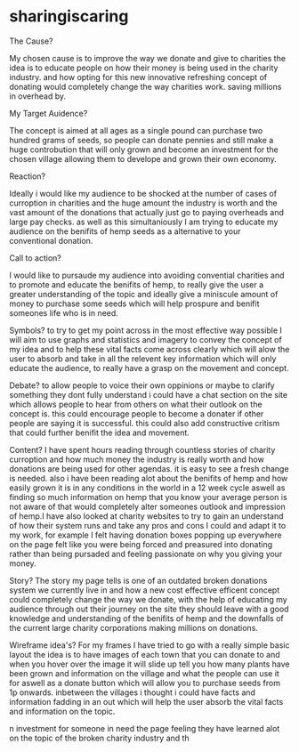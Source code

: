 # sharingiscaring

The Cause? 

My chosen cause is to improve the way we donate and give to charities the idea is to educate people on how their money is being used in the charity industry. and how opting for this new innovative refreshing concept of donating would completely change the way charities work. saving millions in overhead by.

My Target Auidence?

The concept is aimed at all ages as a single pound can purchase two hundred grams of seeds, so people can donate pennies and still make a huge controbution that will only grown and become an investment for the chosen village allowing them to develope and grown their own economy. 

Reaction?

Ideally i would like my audience to be shocked at the number of cases of curroption in charities and the huge amount the industry is worth and the vast amount of the donations that actually just go to paying overheads and large pay checks. as well as this simultaniously I am trying to educate my audience on the benifits of hemp seeds as a alternative to your conventional donation.

Call to action? 

I would like to pursaude my audience into avoiding convential charities and to promote and educate the benifits of hemp, to really give the user a greater understanding of the topic and ideally give a miniscule amount of money to purchase some seeds which will help prospure and benifit someones life who is in need.

Symbols?
to try to get my point across in the most effective way possible I will aim to use graphs and statistics and imagery to convey the concept of my idea and to help these vital facts come across clearly which will alow the user to absorb and take in all the relevent key information which will only educate the audience, to really have a grasp on the movement and concept.

Debate?
to allow people to voice their own oppinions or maybe to clarify something they dont fully understand i could have a chat section on the site which allows people to hear from others on what their outlook on the concept is. this could encourage people to become a donater if other people are saying it is successful. this could also add constructive critism that could further benifit the idea and movement.

Content?
I have spent hours reading through countless stories of charity curroption and how much money the industry is really worth and how donations are being used for other agendas. it is easy to see a fresh change is needed. also i have been reading alot about the benifits of hemp and how easily grown it is in any conditions in the world in a 12 week cycle aswell as finding so much information on hemp that you know your average person is not aware of that would completely alter someones outlook and impression of hemp.I have also looked at charity websites to try to gain an understand of how their system runs and take any pros and cons I could and adapt it to my work, for example I felt having donation boxes popping up everywhere on the page felt like you were being forced and preasured into donating rather than being pursaded and feeling passionate on why you giving your money.

Story?
The story my page tells is one of an outdated broken donations system we currently live in and how a new cost effective efficent concept could completely change the way we donate, with the help of educating my audience through out their journey on the site they should leave with a good knowledge and understanding of the benifits of hemp and the downfalls of the current large charity corporations making millions on donations.

Wireframe idea's?
For my frames I have tried to go with a really simple basic layout the idea is to have images of each town that you can donate to and when you hover over the image it will slide up tell you how many plants have been grown and information on the village and what the people can use it for aswell as a donate button which will allow you to purchase seeds from 1p onwards. inbetween the villages i thought i could have facts and information fadding in an out which will help the user absorb the vital facts and information on the topic.




n investment for someone in need the page feeling they have learned alot on the topic of the broken charity industry and th
